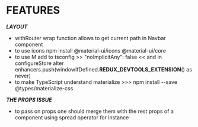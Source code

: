 # FEATURES

***LAYOUT***
- withRouter wrap function allows to get current path in Navbar component
- to use icons npm install @material-ui/icons @material-ui/core
- to use M add to tsconfig >> "noImplicitAny": false << and in configureStore alter enhancers.push(windowIfDefined.__REDUX_DEVTOOLS_EXTENSION__() as never)
- to make TypeScript understand materialize >>> npm install --save @types/materialize-css


***THE PROPS ISSUE***
- to pass on props one should merge them with the rest props of a component
  using spread operator for instance